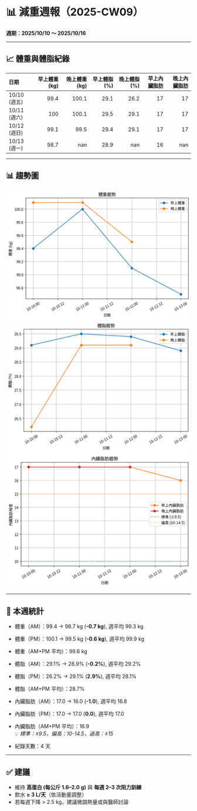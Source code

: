 # 📊 減重週報（2025-CW09）

**週期：2025/10/10 ～ 2025/10/16**  

---

## 📈 體重與體脂紀錄

| 日期         |   早上體重 (kg) |   晚上體重 (kg) |   早上體脂 (%) |   晚上體脂 (%) |   早上內臟脂肪 |   晚上內臟脂肪 |
|:-------------|----------------:|----------------:|---------------:|---------------:|---------------:|---------------:|
| 10/10 (週五) |            99.4 |           100.1 |           29.1 |           26.2 |             17 |             17 |
| 10/11 (週六) |           100   |           100.1 |           29.5 |           29.1 |             17 |             17 |
| 10/12 (週日) |            99.1 |            99.5 |           29.4 |           29.1 |             17 |             17 |
| 10/13 (週一) |            98.7 |           nan   |           28.9 |          nan   |             16 |            nan |

---

## 📊 趨勢圖

![體重趨勢](2025-CW09_weight_trend.png)
![體脂率趨勢](2025-CW09_bodyfat_trend.png)
![內臟脂肪趨勢](2025-CW09_visceral_fat_trend.png)

---

## 📌 本週統計

- 體重（AM）：99.4 → 98.7 kg  (**-0.7 kg**), 週平均 99.3 kg  
- 體重（PM）：100.1 → 99.5 kg  (**-0.6 kg**), 週平均 99.9 kg  
- 體重（AM+PM 平均）：99.6 kg  

- 體脂（AM）：29.1% → 28.9%  (**-0.2%**), 週平均 29.2%  
- 體脂（PM）：26.2% → 29.1%  (**2.9%**), 週平均 28.1%  
- 體脂（AM+PM 平均）：28.7%  

- 內臟脂肪（AM）：17.0 → 16.0  (**-1.0**), 週平均 16.8  
- 內臟脂肪（PM）：17.0 → 17.0  (**0.0**), 週平均 17.0  
- 內臟脂肪（AM+PM 平均）：16.9  
  💡 *標準：≤9.5，偏高：10-14.5，過高：≥15*  

- 紀錄天數：4 天

---

## ✅ 建議
- 維持 **高蛋白 (每公斤 1.6–2.0 g)** 與 **每週 2–3 次阻力訓練**  
- 飲水 **≥ 3 L/天**（依活動量調整）  
- 若每週下降 > 2.5 kg，建議微調熱量或與醫師討論  
